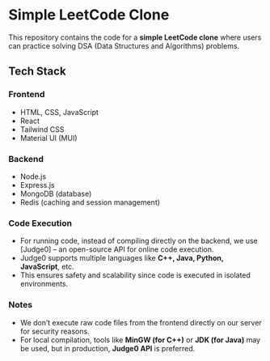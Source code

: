 # Simple LeetCode Clone  

This repository contains the code for a **simple LeetCode clone** where users can practice solving DSA (Data Structures and Algorithms) problems.  

## Tech Stack  

### Frontend  
- HTML, CSS, JavaScript  
- React  
- Tailwind CSS  
- Material UI (MUI)  

### Backend  
- Node.js  
- Express.js  
- MongoDB (database)  
- Redis (caching and session management)  

### Code Execution  
- For running code, instead of compiling directly on the backend, we use [Judge0] – an open-source API for online code execution.  
- Judge0 supports multiple languages like **C++, Java, Python, JavaScript**, etc.  
- This ensures safety and scalability since code is executed in isolated environments.  

### Notes  
- We don’t execute raw code files from the frontend directly on our server for security reasons.  
- For local compilation, tools like **MinGW (for C++)** or **JDK (for Java)** may be used, but in production, **Judge0 API** is preferred.  